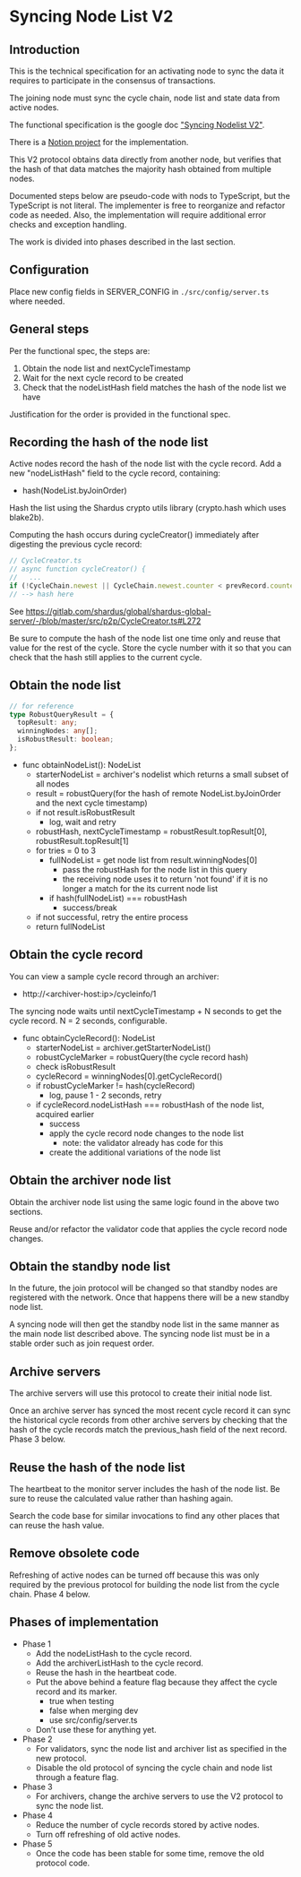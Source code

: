 # Syncing Node List V2

## Introduction

This is the technical specification for an activating node to sync the data it requires to participate in the consensus of transactions.

The joining node must sync the cycle chain, node list and state data from active nodes.

The functional specification is the google doc ["Syncing Nodelist V2"](https://docs.google.com/document/d/1s2I4rbQCI6RWQ6kwgmV5SsDZiaGYHmq-BGzslVUzES8/).

There is a [Notion project](https://www.notion.so/shardus/Cycle-Sync-Protocol-V2-591af3d97644484fb26a5e1e99c99ab7) for the implementation.

This V2 protocol obtains data directly from another node, but verifies that the hash of that data matches the majority hash obtained from multiple nodes.

Documented steps below are pseudo-code with nods to TypeScript, but the TypeScript is not literal. The implementer is free to reorganize and refactor code as needed. Also, the implementation will require additional error checks and exception handling.

The work is divided into phases described in the last section.

## Configuration

Place new config fields in SERVER_CONFIG in `./src/config/server.ts` where needed.

## General steps

Per the functional spec, the steps are:

1. Obtain the node list and nextCycleTimestamp
2. Wait for the next cycle record to be created
3. Check that the nodeListHash field matches the hash of the node list we have

Justification for the order is provided in the functional spec.

## Recording the hash of the node list

Active nodes record the hash of the node list with the cycle record. Add a new "nodeListHash" field to the cycle record, containing:

- hash(NodeList.byJoinOrder)

Hash the list using the Shardus crypto utils library (crypto.hash which uses blake2b).

Computing the hash occurs during cycleCreator() immediately after digesting the previous cycle record:

```typescript
// CycleCreator.ts
// async function cycleCreator() {
//   ...
if (!CycleChain.newest || CycleChain.newest.counter < prevRecord.counter) Sync.digestCycle(prevRecord);
// --> hash here
```

See https://gitlab.com/shardus/global/shardus-global-server/-/blob/master/src/p2p/CycleCreator.ts#L272

Be sure to compute the hash of the node list one time only and reuse that value for the rest of the cycle. Store the cycle number with it so that you can check that the hash still applies to the current cycle.

## Obtain the node list

```typescript
// for reference
type RobustQueryResult = {
  topResult: any;
  winningNodes: any[];
  isRobustResult: boolean;
};
```

- func obtainNodeList(): NodeList
  - starterNodeList = archiver's nodelist which returns a small subset of all nodes
  - result = robustQuery(for the hash of remote NodeList.byJoinOrder and the next cycle timestamp)
  - if not result.isRobustResult
    - log, wait and retry
  - robustHash, nextCycleTimestamp = robustResult.topResult[0], robustResult.topResult[1]
  - for tries = 0 to 3
    - fullNodeList = get node list from result.winningNodes[0]
      - pass the robustHash for the node list in this query
      - the receiving node uses it to return 'not found' if it is no longer a match for the its current node list
    - if hash(fullNodeList) === robustHash
      - success/break
  - if not successful, retry the entire process
  - return fullNodeList

## Obtain the cycle record

You can view a sample cycle record through an archiver:

- http://\<archiver-host:ip>/cycleinfo/1

The syncing node waits until nextCycleTimestamp + N seconds to get the cycle record. N = 2 seconds, configurable.

- func obtainCycleRecord(): NodeList
  - starterNodeList = archiver.getStarterNodeList()
  - robustCycleMarker = robustQuery(the cycle record hash)
  - check isRobustResult
  - cycleRecord = winningNodes[0].getCycleRecord()
  - if robustCycleMarker != hash(cycleRecord)
    - log, pause 1 - 2 seconds, retry
  - if cycleRecord.nodeListHash === robustHash of the node list, acquired earlier
    - success
    - apply the cycle record node changes to the node list
      - note: the validator already has code for this
    - create the additional variations of the node list

## Obtain the archiver node list

Obtain the archiver node list using the same logic found in the above two sections.

Reuse and/or refactor the validator code that applies the cycle record node changes.

## Obtain the standby node list

In the future, the join protocol will be changed so that standby nodes are registered with the network. Once that happens there will be a new standby node list.

A syncing node will then get the standby node list in the same manner as the main node list described above. The syncing node list must be in a stable order such as join request order.

## Archive servers

The archive servers will use this protocol to create their initial node list.

Once an archive server has synced the most recent cycle record it can sync the historical cycle records from other archive servers by checking that the hash of the cycle records match the previous_hash field of the next record. Phase 3 below.

## Reuse the hash of the node list

The heartbeat to the monitor server includes the hash of the node list. Be sure to reuse the calculated value rather than hashing again.

Search the code base for similar invocations to find any other places that can reuse the hash value.

## Remove obsolete code

Refreshing of active nodes can be turned off because this was only required by the previous protocol for building the node list from the cycle chain. Phase 4 below.

## Phases of implementation

- Phase 1
  - Add the nodeListHash to the cycle record.
  - Add the archiverListHash to the cycle record.
  - Reuse the hash in the heartbeat code.
  - Put the above behind a feature flag because they affect the cycle record and its marker.
    - true when testing
    - false when merging dev
    - use src/config/server.ts
  - Don’t use these for anything yet.
- Phase 2
  - For validators, sync the node list and archiver list as specified in the new protocol.
  - Disable the old protocol of syncing the cycle chain and node list through a feature flag.
- Phase 3
  - For archivers, change the archive servers to use the V2 protocol to sync the node list.
- Phase 4
  - Reduce the number of cycle records stored by active nodes.
  - Turn off refreshing of old active nodes.
- Phase 5
  - Once the code has been stable for some time, remove the old protocol code.
